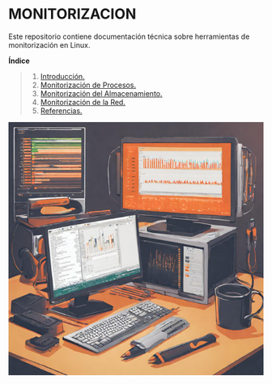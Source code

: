 # **MONITORIZACION**

Este repositorio contiene documentación técnica sobre herramientas de monitorización en Linux.

**Índice**
> 1. [Introducción.](Introduccion.md)
> 2. [Monitorización de Procesos.](Monitorizacion-Procesos.md)
> 3. [Monitorización del Almacenamiento.](Monitorizacion-Almacenamiento.md)
> 4. [Monitorización de la Red.](Monitorizacion-Red.md)
> 5. [Referencias.](Referecias.md)

![Monitorización](img/rendimiento_Linux.png)
